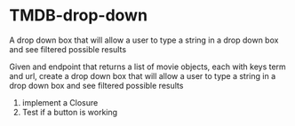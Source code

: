 # TMDB-drop-down
A drop down box that will allow a user to type a string in a drop down box and see filtered possible results

Given and endpoint that returns a list of movie objects, each with keys term and url, create a drop down box that will allow a user to type a string in a drop down box and see filtered possible results

1. implement a Closure
2. Test if a button is working
